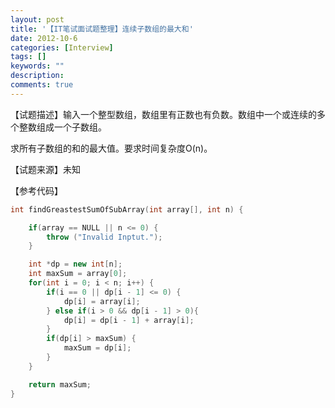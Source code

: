 ```yaml
---
layout: post
title: '【IT笔试面试题整理】连续子数组的最大和'
date: 2012-10-6
categories: [Interview]
tags: []
keywords: ""
description: 
comments: true
---
```

【试题描述】输入一个整型数组，数组里有正数也有负数。数组中一个或连续的多个整数组成一个子数组。

求所有子数组的和的最大值。要求时间复杂度O(n)。

【试题来源】未知

【参考代码】

``` cpp
int findGreastestSumOfSubArray(int array[], int n) {

	if(array == NULL || n <= 0) {
		throw ("Invalid Inptut.");
	}

	int *dp = new int[n];
	int maxSum = array[0];
	for(int i = 0; i < n; i++) {
		if(i == 0 || dp[i - 1] <= 0) {
			dp[i] = array[i];
		} else if(i > 0 && dp[i - 1] > 0){
			dp[i] = dp[i - 1] + array[i];
		}
		if(dp[i] > maxSum) {
			maxSum = dp[i];
		}
	}

	return maxSum;
}
```

